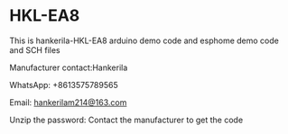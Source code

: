 # HKL-EA8
This is hankerila-HKL-EA8 arduino demo code and esphome demo code and SCH files

Manufacturer contact:Hankerila

WhatsApp: +8613575789565

Email: hankerilam214@163.com

Unzip the password: Contact the manufacturer to get the code
